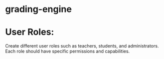 # grading-engine

# User Roles: 
Create different user roles such as teachers, students, and administrators. Each role should have specific permissions and capabilities.